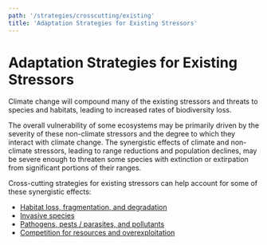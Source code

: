 ```yaml
---
path: '/strategies/crosscutting/existing'
title: 'Adaptation Strategies for Existing Stressors'
---
```


# Adaptation Strategies for Existing Stressors

Climate change will compound many of the existing stressors and threats to species and habitats, leading to increased rates of biodiversity loss.

The overall vulnerability of some ecosystems may be primarily driven by the severity of these non-climate stressors and the degree to which they interact with climate change. The synergistic effects of climate and non-climate stressors, leading to range reductions and population declines, may be severe enough to threaten some species with extinction or extirpation from significant portions of their ranges.

Cross-cutting strategies for existing stressors can help account for some of these synergistic effects:

- [Habitat loss, fragmentation, and degradation](/strategies/crosscutting/existing/habitat-loss)
- [Invasive species](/strategies/crosscutting/existing/invasives)
- [Pathogens, pests / parasites, and pollutants](/strategies/crosscutting/existing/pathogens)
- [Competition for resources and overexploitation](/strategies/crosscutting/existing/competition)
